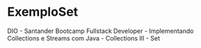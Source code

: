 # ExemploSet
 DIO - Santander Bootcamp Fullstack Developer - Implementando Collections e Streams com Java -   Collections III - Set
